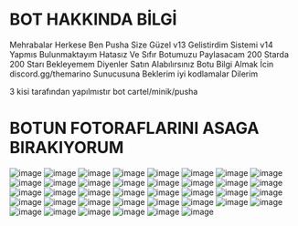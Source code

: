 # BOT HAKKINDA BİLGİ
Mehrabalar Herkese Ben Pusha Size Güzel v13 Gelistirdim Sistemi v14 Yapmıs Bulunmaktayım Hatasız Ve Sıfır Botumuzu Paylasacam 200 Starda 
200 Starı Bekleyemem Diyenler Satın Alabılırsınız Botu
Bilgi Almak İcin discord.gg/themarino Sunucusuna Beklerim
iyi kodlamalar Dilerim

3 kisi tarafından yapılmıstır bot cartel/minik/pusha

# BOTUN FOTORAFLARINI ASAGA BIRAKIYORUM
![image](https://cdn.discordapp.com/attachments/1096044383222116362/1109843590571638834/image.png)
![image](https://cdn.discordapp.com/attachments/1186438528616366160/1186438539982929920/image.png?ex=65aeef7e&is=659c7a7e&hm=52a9905733d74e0a845bcde13d082530e2005f52decd0d6d6fb53607ef366c8a&)
![image](https://cdn.discordapp.com/attachments/1186438528616366160/1186438713916538981/image.png?ex=65aeefa8&is=659c7aa8&hm=8684b1a8c9925d1a8fd653fbc42f20c7df11d9874770cb9d0d625efafd9774c7&)
![image](https://cdn.discordapp.com/attachments/1186438528616366160/1186440015149011024/image.png?ex=65aef0de&is=659c7bde&hm=f67e833ae0cb440363bd552cb8258199d65e4c673e6c1b1ebfc5f284fdc0ca35&)
![image](https://cdn.discordapp.com/attachments/1186438528616366160/1186440138197323817/image.png?ex=65aef0fb&is=659c7bfb&hm=2a79dc303d27f06bedb3840ec5d2b10e25aa0566d87509601bb92bea9e788c7a&)
![image](https://cdn.discordapp.com/attachments/1186438528616366160/1186440187623002132/image.png?ex=65aef107&is=659c7c07&hm=c7e4509544c89fcf270a4a704b3d1aab93548c84e1e5ac54d614f8ee1c9b5d88&)
![image](https://cdn.discordapp.com/attachments/1186438528616366160/1186440611482587146/image.png?ex=65aef16c&is=659c7c6c&hm=b4d0040ebae3177927d247137de4492663439dd2f890d5f38945d24efbb8a99d&)
![image](https://cdn.discordapp.com/attachments/1186438528616366160/1186648883204456538/image.png?ex=65afb364&is=659d3e64&hm=3f4a71a4780061269d226f95c3b2add047c05e533d44e66477c0cc1e72cb1b8a&)
![image](https://cdn.discordapp.com/attachments/1186438528616366160/1186648966041981009/image.png?ex=65afb378&is=659d3e78&hm=3e4155789459cbe01db7982caca3f1c568063cb060856c4f77eae78768d55938&)
![image](https://cdn.discordapp.com/attachments/1186438528616366160/1186657370458300477/image.png?ex=65afbb4c&is=659d464c&hm=c22b05651b6393312fbc159f197fc5ec058800e634a425c00771ae8d53bfd497&)
![image](https://cdn.discordapp.com/attachments/1186438528616366160/1186657500389445752/image.png?ex=65afbb6b&is=659d466b&hm=586f88669d909c81d6f77fb02e5f8450ce8daa5d6512a5c27b251ea00e83d1a2&)
![image](https://cdn.discordapp.com/attachments/1186438528616366160/1194395136931659876/image.png?ex=65b03227&is=659dbd27&hm=c04d117f4b0796ddb524c27600e29bd97948b8935f45b15a445bd3388d1f7bb1&)
![image](https://cdn.discordapp.com/attachments/1186438528616366160/1194395183056433282/image.png?ex=65b03232&is=659dbd32&hm=6dca38c8d15465c1e6a41f24519183cd7cc9f812d8d101c16d795a37dc3c5445&)
![image](https://cdn.discordapp.com/attachments/1186438528616366160/1194395271744983110/image.png?ex=65b03247&is=659dbd47&hm=095064164e1d8216b00bb95926bdb5baeb30b0953cb8fe7e2fb8bab697db0f3a&)
![image](https://cdn.discordapp.com/attachments/1186438528616366160/1194395322953257062/image.png?ex=65b03253&is=659dbd53&hm=f11b619e3cddcd33f39913d4ca919c076179141ccd15451c83669d7f00025106&)
![image](https://cdn.discordapp.com/attachments/1186438528616366160/1194395363751231538/image.png?ex=65b0325d&is=659dbd5d&hm=6344c9d295f05ce4211b4984e16583705040ee514e816484b0df0a18849b6573&)
![image](https://cdn.discordapp.com/attachments/1186438528616366160/1194395405929156819/image.png?ex=65b03267&is=659dbd67&hm=7521b0c186d36cf0248dbe4fbf36bd676cf062972c22b31dd6b5c932a7fd62a3&)
![image](https://cdn.discordapp.com/attachments/1186438528616366160/1194395464133521529/image.png?ex=65b03275&is=659dbd75&hm=7aef3f232241ce4aeaf33d19e39fc3a80726c201d3735f15371cbfa5ef606b2d&)
![image](https://cdn.discordapp.com/attachments/1186438528616366160/1194395512632266962/image.png?ex=65b03281&is=659dbd81&hm=f86b922746a0574e8aa92db88f22a703d0b79c41211044ea6fe8959cecc3fde9&)
![image](https://cdn.discordapp.com/attachments/1186438528616366160/1194395582895231006/image.png?ex=65b03291&is=659dbd91&hm=f02c8157c8edf33e4f78b2a1b746df2ded4f803a73f3807ddd4e0eafb6d685d7&)
![image](https://cdn.discordapp.com/attachments/1186438528616366160/1194395666156355634/image.png?ex=65b032a5&is=659dbda5&hm=be184ad709154d2f5bffcb32e3b2c04159b6e31aab61e67a8d2bfe19d341314a&)
![image](https://cdn.discordapp.com/attachments/1186438528616366160/1194395711094128670/image.png?ex=65b032b0&is=659dbdb0&hm=b0de239e0dd4010a50193d57f7ca7fa76ca70105e577f649b9914caa8bc258bf&)
![image](https://cdn.discordapp.com/attachments/1186438528616366160/1194395768853905459/image.png?ex=65b032be&is=659dbdbe&hm=c46f71ba782d5672fa7c0b86a57bbcc32621393ff3fbcefe91a20f771c8b8027&)
![image](https://cdn.discordapp.com/attachments/1186438528616366160/1194395895282798803/image.png?ex=65b032dc&is=659dbddc&hm=d3fe64ebc9e27d99c68d789151a4eced68cbbb4e0b0a63923411a9163f7208cb&)
![image](https://cdn.discordapp.com/attachments/1186438528616366160/1194395926266118205/image.png?ex=65b032e3&is=659dbde3&hm=79a982e9044633a04f41740d998a05e956f9eed938022ea6a0275a846740727c&)
![image](https://cdn.discordapp.com/attachments/1186438528616366160/1194395974672580749/image.png?ex=65b032ef&is=659dbdef&hm=bfe6edbe30664111a8b23c866e7a1b7592847e39fa702ede2a07dd389bd75589&)
![image](https://cdn.discordapp.com/attachments/1186438528616366160/1194396247130374164/image.png?ex=65b03330&is=659dbe30&hm=5342a42c5eb8ada25a1d7400526e91b18fe26499da62dc2881cca3318444f957&)
![image](https://cdn.discordapp.com/attachments/1186438528616366160/1194396331431710852/image.png?ex=65b03344&is=659dbe44&hm=5f5cdba8495cc8e331f6b20816672ae66bf5b8d0f47621b18fc8ba62d0d8fd57&)
![image](https://cdn.discordapp.com/attachments/1186438528616366160/1194396380031103116/image.png?ex=65b0334f&is=659dbe4f&hm=804ceb76450f6f2413911c6d9c0ee727b8b7aebb4bea1351a0253c8257d465eb&)
![image](https://cdn.discordapp.com/attachments/1186438528616366160/1194396540349984778/image.png?ex=65b03376&is=659dbe76&hm=8269d1ca0d445a531bb7ddcb57a905f40b022cbe2262289bda0572b748a328c2&)
![image](https://cdn.discordapp.com/attachments/1186438528616366160/1194396604891942922/image.png?ex=65b03385&is=659dbe85&hm=fb7e06d82cdbfcefc1655242698e8fbe966f5ebe91815396a8fd637efea956a2&)
![image](https://cdn.discordapp.com/attachments/1186438528616366160/1194396691433013258/image.png?ex=65b0339a&is=659dbe9a&hm=f6c8303b6d28427a15d0350bd7e3ef317fd8440cba78f2bf22d716feffc1f3c7&)
![image](https://cdn.discordapp.com/attachments/1186438528616366160/1194396842121764986/image.png?ex=65b033bd&is=659dbebd&hm=21979380d8ff34cad7a884a07177963578cd43a11002437e144480100c3afdce&)
![image](https://cdn.discordapp.com/attachments/1186438528616366160/1194397087723429928/image.png?ex=65b033f8&is=659dbef8&hm=eeb1f9ec4987826dc1e2c45cfd09dbc036dac3d69305821173bb9a621096879d&)
![image](https://cdn.discordapp.com/attachments/1186438528616366160/1194397120459976874/image.png?ex=65b03400&is=659dbf00&hm=d2d70c13c7059c2881b5f39bcb85ad3e2fdcbee16ce9b70c145e8d3a40c7ce15&)
![image](https://cdn.discordapp.com/attachments/1186438528616366160/1194397296192913548/image.png?ex=65b0342a&is=659dbf2a&hm=8a084381d95c1c6fdec571d85fe731fe7bd128fab93cb8bdf3d6ae95bfaa4473&)
![image](https://cdn.discordapp.com/attachments/1186438528616366160/1194397420113633310/image.png?ex=65b03447&is=659dbf47&hm=ab8b401f4650a21f32d7d95a85e0020e8b6f08c854914ba786bcc95c14e2384b&)
![image](https://cdn.discordapp.com/attachments/1186438528616366160/1194398193526521896/image.png?ex=65b03500&is=659dc000&hm=8c522ddb2ba82cb8d5e99757c01533c3a1ad920800727534088adc8dfe2fcc5a&)
